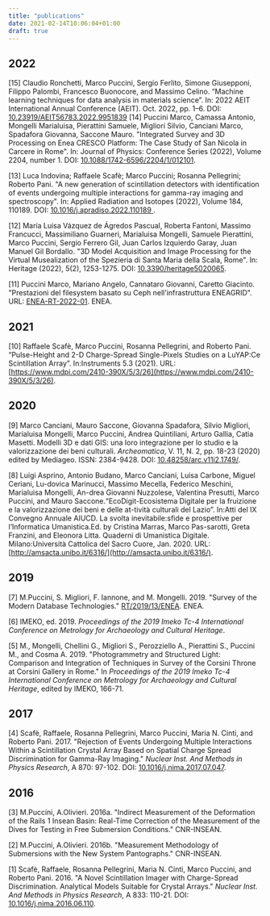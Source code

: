 ```yaml
---
title: "publications"
date: 2021-02-14T10:06:04+01:00
draft: true
---
```


## 2022
[15] Claudio Ronchetti, Marco Puccini, Sergio Ferlito, Simone Giusepponi, Filippo Palombi, Francesco Buonocore, and Massimo Celino. “Machine learning techniques for data analysis in materials science”. In: 2022 AEIT International Annual Conference (AEIT). Oct. 2022, pp. 1–6. DOI: [10.23919/AEIT56783.2022.9951839](https://doi.org/10.23919/AEIT56783.2022.9951839)
[14] Puccini Marco, Camassa Antonio, Mongelli Marialuisa, Pierattini Samuele, Migliori Silvio, Canciani Marco, Spadafora Giovanna, Saccone Mauro. "Integrated Survey and 3D Processing on Enea CRESCO Platform: The Case Study of San Nicola in Carcere in Rome". In: Journal of Physics: Conference Series (2022), Volume 2204, number 1. DOI: [10.1088/1742-6596/2204/1/012101](https://doi.org/10.1088/1742-6596/2204/1/012101).

[13] Luca Indovina; Raffaele Scafè; Marco Puccini; Rosanna Pellegrini; Roberto Pani. "A new generation of scintillation detectors with identification of events undergoing multiple interactions for gamma-ray imaging and spectroscopy". In: Applied Radiation and Isotopes (2022), Volume 184, 110189. DOI: [10.1016/j.apradiso.2022.110189 ](https://doi.org/10.1016/j.apradiso.2022.110189 ).

[12] María Luisa Vázquez de Ágredos Pascual, Roberta Fantoni, Massimo Francucci, Massimiliano Guarneri, Marialuisa Mongelli, Samuele Pierattini, Marco Puccini, Sergio Ferrero Gil, Juan Carlos Izquierdo Garay, Juan Manuel Gil Bordallo. "3D Model Acquisition and Image Processing for the Virtual Musealization of the Spezieria di Santa Maria della Scala, Rome". In: Heritage (2022), 5(2), 1253-1275. DOI: [10.3390/heritage5020065](https://doi.org/10.3390/heritage5020065).

[11] Puccini Marco, Mariano Angelo, Cannataro Giovanni, Caretto Giacinto. "Prestazioni del filesystem basato su Ceph nell'infrastruttura ENEAGRID". URL: [ENEA-RT-2022-01](http://hdl.handle.net/20.500.12079/64267). ENEA.
## 2021
[10] Raffaele Scafè, Marco Puccini, Rosanna Pellegrini, and Roberto Pani. “Pulse-Height and 2-D Charge-Spread Single-Pixels Studies on a LuYAP:Ce Scintillation Array”. In:Instruments 5.3 (2021). URL: [https://www.mdpi.com/2410-390X/5/3/26](https://www.mdpi.com/2410-390X/5/3/26).

## 2020

[9] Marco Canciani, Mauro Saccone, Giovanna Spadafora, Silvio Migliori, Marialuisa Mongelli, Marco Puccini, Andrea Quintiliani, Arturo Gallia, Catia Masetti. Modelli 3D e dati GIS: una loro integrazione per lo studio e la valorizzazione dei beni culturali. *Archeomatica*, V. 11, N. 2, pp. 18-23 (2020) edited by Mediageo. ISSN: 2384-9428. DOI: [10.48258/arc.v11i2.1749/](https://doi.org/10.48258/arc.v11i2.1749/).

[8] Luigi Asprino, Antonio Budano, Marco Canciani, Luisa Carbone, Miguel Ceriani, Lu-dovica  Marinucci,  Massimo  Mecella,  Federico  Meschini,  Marialuisa  Mongelli,  An-drea  Giovanni  Nuzzolese,  Valentina  Presutti,  Marco  Puccini,  and  Mauro  Saccone.“EcoDigit-Ecosistema Digitale per la fruizione e la valorizzazione dei beni e delle at-tività culturali del Lazio”. In:Atti del IX Convegno Annuale AIUCD. La svolta inevitabile:sfide e prospettive per l’Informatica Umanistica.Ed. by Cristina Marras, Marco Pas-sarotti, Greta Franzini, and Eleonora Litta. Quaderni di Umanistica Digitale. Milano:Università Cattolica del Sacro Cuore, Jan. 2020. URL: [http://amsacta.unibo.it/6316/](http://amsacta.unibo.it/6316/).

## 2019

[7] M.Puccini, S. Migliori, F. Iannone, and M. Mongelli. 2019. "Survey of the Modern Database Technologies." [RT/2019/13/ENEA](http://hdl.handle.net/20.500.12079/51416). ENEA.

[6] IMEKO, ed. 2019. *Proceedings of the 2019 Imeko Tc-4 International Conference on Metrology for Archaeology and Cultural Heritage*.

[5] M., Mongelli, Chellini G., Migliori S., Perozziello A., Pierattini S., Puccini M., and Cosma A. 2019. "Photogrammetry and Structured Light: Comparison and Integration of Techniques in Survey of the Corsini Throne at Corsini Gallery in Rome." In *Proceedings of the 2019 Imeko Tc-4 International Conference on Metrology for Archaeology and Cultural Heritage*, edited by IMEKO, 166-71.

## 2017

[4] Scafè, Raffaele, Rosanna Pellegrini, Marco Puccini, Maria N. Cinti, and Roberto Pani. 2017. "Rejection of Events Undergoing Multiple Interactions Within a Scintillation Crystal Array Based on Spatial Charge Spread Discrimination for Gamma-Ray Imaging." *Nuclear Inst. And Methods in Physics Research*, A 870: 97-102. DOI: [10.1016/j.nima.2017.07.047](https://doi.org/10.1016/j.nima.2017.07.047).

## 2016

[3] M.Puccini, A.Olivieri. 2016a. "Indirect Measurement of the Deformation of the Rails 1 Insean Basin: Real-Time Correction of the Measurement of the Dives for Testing in Free Submersion Conditions." CNR-INSEAN.

[2] M.Puccini, A.Olivieri. 2016b. "Measurement Methodology of Submersions with the New System Pantographs." CNR-INSEAN.

[1] Scafè, Raffaele, Rosanna Pellegrini, Maria N. Cinti, Marco Puccini, and Roberto Pani. 2016. "A Novel Scintillation Imager with Charge-Spread Discrimination. Analytical Models Suitable for Crystal Arrays." *Nuclear Inst. And Methods in Physics Research*, A 833: 110-21. DOI: [10.1016/j.nima.2016.06.110](https://doi.org/10.1016/j.nima.2016.06.110).

